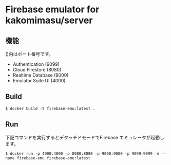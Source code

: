 # Firebase emulator for kakomimasu/server

## 機能

()内はポート番号です。

- Authentication (9099)
- Cloud Firestore (8080)
- Realtime Database (9000)
- Emulator Suite UI (4000)

## Build

```console
$ docker build -t firebase-emu:latest .    
```

## Run

下記コマンドを実行するとデタッチドモードでFirebase エミュレータが起動します。

```console
$ docker run -p 4000:4000 -p 8080:8080 -p 9000:9000 -p 9099:9099 -d --name firebase-emu firebase-emu:latest
```